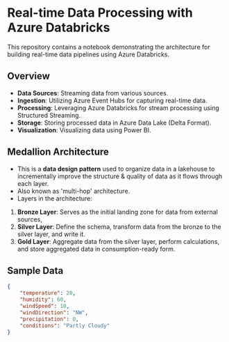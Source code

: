 # Real-time Data Processing with Azure Databricks

This repository contains a notebook demonstrating the architecture for building real-time data pipelines using Azure Databricks.

## Overview

- **Data Sources**: Streaming data from various sources.
- **Ingestion**: Utilizing Azure Event Hubs for capturing real-time data.
- **Processing**: Leveraging Azure Databricks for stream processing using Structured Streaming.
- **Storage**: Storing processed data in Azure Data Lake (Delta Format).
- **Visualization**: Visualizing data using Power BI.

## Medallion Architecture

- This is a **data design pattern** used to organize data in a lakehouse to incrementally improve the structure & quality of data as it flows through each layer.
- Also known as 'multi-hop' architecture.
- Layers in the architecture:
1. **Bronze Layer**: Serves as the initial landing zone for data from external sources,
2. **Silver Layer**: Define the schema, transform data from the bronze to the silver layer, and write it.
3. **Gold Layer**: Aggregate data from the silver layer, perform calculations, and store aggregated data in consumption-ready form.

## Sample Data

```json
{
    "temperature": 20,
    "humidity": 60,
    "windSpeed": 10,
    "windDirection": "NW",
    "precipitation": 0,
    "conditions": "Partly Cloudy"
}
```